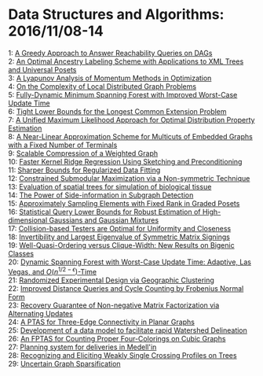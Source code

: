 # Data Structures and Algorithms: 2016/11/08-14  
1: [A Greedy Approach to Answer Reachability Queries on DAGs](https://doi.org/10.48550/arXiv.1611.02506)  
2: [An Optimal Ancestry Labeling Scheme with Applications to XML Trees and  Universal Posets](https://doi.org/10.48550/arXiv.1611.02589)  
3: [A Lyapunov Analysis of Momentum Methods in Optimization](https://doi.org/10.48550/arXiv.1611.02635)  
4: [On the Complexity of Local Distributed Graph Problems](https://doi.org/10.48550/arXiv.1611.02663)  
5: [Fully-Dynamic Minimum Spanning Forest with Improved Worst-Case Update  Time](https://doi.org/10.48550/arXiv.1611.02864)  
6: [Tight Lower Bounds for the Longest Common Extension Problem](https://doi.org/10.48550/arXiv.1611.02891)  
7: [A Unified Maximum Likelihood Approach for Optimal Distribution Property  Estimation](https://doi.org/10.48550/arXiv.1611.02960)  
8: [A Near-Linear Approximation Scheme for Multicuts of Embedded Graphs with  a Fixed Number of Terminals](https://doi.org/10.48550/arXiv.1611.02966)  
9: [Scalable Compression of a Weighted Graph](https://doi.org/10.48550/arXiv.1611.03159)  
10: [Faster Kernel Ridge Regression Using Sketching and Preconditioning](https://doi.org/10.48550/arXiv.1611.03220)  
11: [Sharper Bounds for Regularized Data Fitting](https://doi.org/10.48550/arXiv.1611.03225)  
12: [Constrained Submodular Maximization via a Non-symmetric Technique](https://doi.org/10.48550/arXiv.1611.03253)  
13: [Evaluation of spatial trees for simulation of biological tissue](https://doi.org/10.48550/arXiv.1611.03358)  
14: [The Power of Side-information in Subgraph Detection](https://doi.org/10.48550/arXiv.1611.04847)  
15: [Approximately Sampling Elements with Fixed Rank in Graded Posets](https://doi.org/10.48550/arXiv.1611.03385)  
16: [Statistical Query Lower Bounds for Robust Estimation of High-dimensional  Gaussians and Gaussian Mixtures](https://doi.org/10.48550/arXiv.1611.03473)  
17: [Collision-based Testers are Optimal for Uniformity and Closeness](https://doi.org/10.48550/arXiv.1611.03579)  
18: [Invertibility and Largest Eigenvalue of Symmetric Matrix Signings](https://doi.org/10.48550/arXiv.1611.03624)  
19: [Well-Quasi-Ordering versus Clique-Width: New Results on Bigenic Classes](https://doi.org/10.48550/arXiv.1611.03671)  
20: [Dynamic Spanning Forest with Worst-Case Update Time: Adaptive, Las  Vegas, and $O(n^{1/2-\epsilon})$-Time](https://doi.org/10.48550/arXiv.1611.03745)  
21: [Randomized Experimental Design via Geographic Clustering](https://doi.org/10.48550/arXiv.1611.03780)  
22: [Improved Distance Queries and Cycle Counting by Frobenius Normal Form](https://doi.org/10.48550/arXiv.1611.03789)  
23: [Recovery Guarantee of Non-negative Matrix Factorization via Alternating  Updates](https://doi.org/10.48550/arXiv.1611.03819)  
24: [A PTAS for Three-Edge Connectivity in Planar Graphs](https://doi.org/10.48550/arXiv.1611.03889)  
25: [Development of a data model to facilitate rapid Watershed Delineation](https://doi.org/10.48550/arXiv.1611.09131)  
26: [An FPTAS for Counting Proper Four-Colorings on Cubic Graphs](https://doi.org/10.48550/arXiv.1611.04100)  
27: [Planning system for deliveries in Medell\'in](https://doi.org/10.48550/arXiv.1611.04156)  
28: [Recognizing and Eliciting Weakly Single Crossing Profiles on Trees](https://doi.org/10.48550/arXiv.1611.04175)  
29: [Uncertain Graph Sparsification](https://doi.org/10.48550/arXiv.1611.04308)  